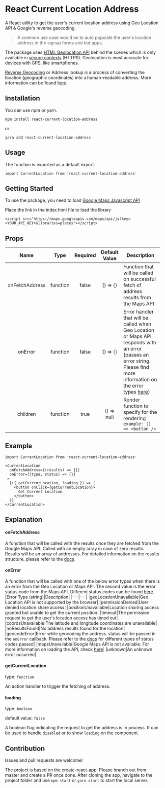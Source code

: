 # React Current Location Address
A React utility to get the user's current location address using Geo Location API & Google's reverse geocoding.

> A common use case would be to auto populate the user's location address in the signup forms and bot apps.

The package uses [HTML Geolocation API](https://developer.mozilla.org/en-US/docs/Web/API/Geolocation_API) behind the scenes which is only available in [secure contexts](https://developer.mozilla.org/en-US/docs/Web/Security/Secure_Contexts) (HTTPS). Geolocation is most accurate for devices with GPS, like smartphones.

[Reverse Geocoding](https://developers.google.com/maps/documentation/geocoding/overview#ReverseGeocoding) or Address lookup is a process of converting the location (geographic coordinates) into a human-readable address. More information can be found [here](https://en.wikipedia.org/wiki/Reverse_geocoding).

## Installation
You can use npm or yarn.

```
npm install react-current-location-address
```
or
```
yarn add react-current-location-address
```

## Usage
The function is exported as a default export.
```
import CurrentLocation from 'react-current-location-address'
```
## Getting Started
To use the package, you need to load [Google Maps Javascript API](https://developers.google.com/maps/documentation/javascript/overview)

Place the link in the index.html file to load the library
```
<script src="https://maps.googleapis.com/maps/api/js?key=<YOUR_API_KEY>&libraries=places"></script>
```
## Props
|Name|Type|Required|Default Value|Description|
|:---:|:---:|:---:|:---:|---|
|onFetchAddress|function|false|() => {}|Function that will be called on successful fetch of address results from the Maps API|
|onError|function|false|() => {}|Error handler that will be called when Geo Location or Maps API responds with an error (passes an error string. Please find more information on the error types [here](https://github.com/PrasanthIVS/react-current-location-address/blob/master/README.md#onerror))|
|children|function|true|() => null|Render function to specify for the rendering `example: () => <button />`|

## Example
```
import CurrentLocation from 'react-current-location-address'

<CurrentLocation
  onFetchAddress={(results) => {}}
  onError={(type, status) => {}}
 >
  {({ getCurrentLocation, loading }) => (
    <button onClick={getCurrentLocation}>
      Get Current Location
    </button>
  )}
</CurrentLocation>
```
## Explanation
#### onFetchAddress
A function that will be called with the results once they are fetched from the Google Maps API.
Called with an empty array in case of zero results.
Results will be an array of addresses.
For detailed information on the results structure, please refer to the [docs](https://developers.google.com/maps/documentation/geocoding/overview#results).
#### onError
A function that will be called with one of the below error types when there is an error from the Geo Location or Maps API.
The second value is the error status code from the Maps API. Different status codes can be found [here](https://developers.google.com/maps/documentation/geocoding/overview#StatusCodes).
|Error Type (string)|Description|
|---|---|
|geoLocationUnavailable|Geo Location API is not supported by the browser|
|permissionDenied|User denied location share access|
|positionUnavailable|Location sharing access granted but unable to get the current position|
|timeout|The permission request to get the user's location access has timed out|
|coordsUnavailable|The latitude and longitude coordinates are unavailable|
|noResultsFound|No address results found for the location|
|geocodeError|Error while geocoding the address. status will be passed in the `onError` callback. Please refer to the [docs](https://developers.google.com/maps/documentation/geocoding/overview#StatusCodes) for different types of status codes passed|
|mapsUnavailable|Google Maps API is not available. For more information on loading the API, check [here](https://developers.google.com/maps/documentation/javascript/overview#Loading_the_Maps_API)|
|unknown|An unknown error occurred|
#### getCurrentLocation
type: `function`

An action handler to trigger the fetching of address.
#### loading 
type: `boolean`

default value: `false`

A boolean flag indicating the request to get the address is in process.
It can be used to handle `disabled` or to show `loading` on the component.

## Contribution
Issues and pull requests are welcome!

The project is based on the create-react-app. Please branch out from master and create a PR once done.
After cloning the app, navigate to the project folder and use `npm start` or `yarn start` to start the local server.
